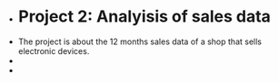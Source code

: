- # Project 2: Analyisis of sales data
- The project is about the 12 months sales data of a shop that sells electronic devices.
- 
- 

<!---
Irambos01/Irambos01 is a ✨ special ✨ repository because its `README.md` (this file) appears on your GitHub profile.
You can click the Preview link to take a look at your changes.
--->
